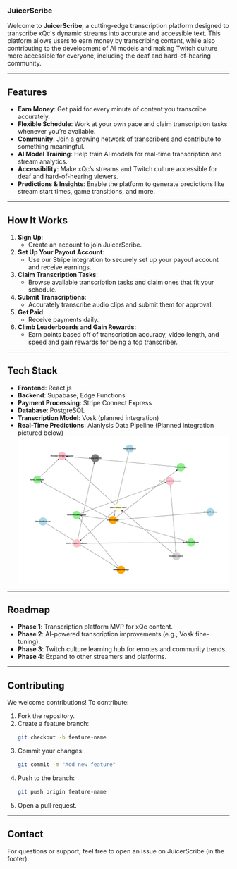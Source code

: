 ### JuicerScribe

Welcome to **JuicerScribe**, a cutting-edge transcription platform designed to transcribe xQc's dynamic streams into accurate and accessible text. This platform allows users to earn money by transcribing content, while also contributing to the development of AI models and making Twitch culture more accessible for everyone, including the deaf and hard-of-hearing community.

---

## Features

- **Earn Money**: Get paid for every minute of content you transcribe accurately.
- **Flexible Schedule**: Work at your own pace and claim transcription tasks whenever you’re available.
- **Community**: Join a growing network of transcribers and contribute to something meaningful.
- **AI Model Training**: Help train AI models for real-time transcription and stream analytics.
- **Accessibility**: Make xQc’s streams and Twitch culture accessible for deaf and hard-of-hearing viewers.
- **Predictions & Insights**: Enable the platform to generate predictions like stream start times, game transitions, and more.

---

## How It Works

1. **Sign Up**:
   - Create an account to join JuicerScribe.
2. **Set Up Your Payout Account**:
   - Use our Stripe integration to securely set up your payout account and receive earnings.
3. **Claim Transcription Tasks**:
   - Browse available transcription tasks and claim ones that fit your schedule.
4. **Submit Transcriptions**:
   - Accurately transcribe audio clips and submit them for approval.
5. **Get Paid**:
   - Receive payments daily.
6. **Climb Leaderboards and Gain Rewards**:
   - Earn points based off of transcription accuracy, video length, and speed and gain rewards for being a top transcriber.

---

## Tech Stack

- **Frontend**: React.js
- **Backend**: Supabase, Edge Functions
- **Payment Processing**: Stripe Connect Express
- **Database**: PostgreSQL
- **Transcription Model**: Vosk (planned integration)
- **Real-Time Predictions**: Alanlysis Data Pipeline (Planned integration pictured below)
![system diagram](https://github.com/ileka2468/JuicerScribe/blob/main/system_diagram.png?raw=true)

---

## Roadmap

- **Phase 1**: Transcription platform MVP for xQc content.
- **Phase 2**: AI-powered transcription improvements (e.g., Vosk fine-tuning).
- **Phase 3**: Twitch culture learning hub for emotes and community trends.
- **Phase 4**: Expand to other streamers and platforms.

---

## Contributing

We welcome contributions! To contribute:

1. Fork the repository.
2. Create a feature branch:
   ```bash
   git checkout -b feature-name
   ```
3. Commit your changes:
   ```bash
   git commit -m "Add new feature"
   ```
4. Push to the branch:
   ```bash
   git push origin feature-name
   ```
5. Open a pull request.

---
## Contact

For questions or support, feel free to open an issue on JuicerScribe (in the footer).
